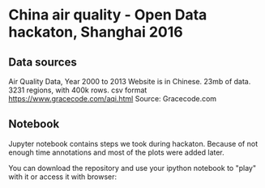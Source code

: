 # China air quality - Open Data hackaton, Shanghai 2016


## Data sources

Air Quality Data, Year 2000 to 2013
Website is in Chinese. 23mb of data. 3231 regions, with 400k rows. csv format
https://www.gracecode.com/aqi.html
Source: Gracecode.com

## Notebook

Jupyter notebook contains steps we took during hackaton. Because of not enough time annotations and most of the plots were added later.

You can download the repository and use your ipython notebook to "play" with it or access it with browser:
